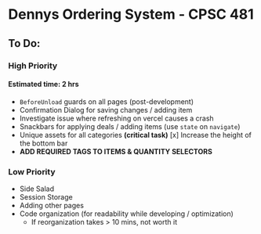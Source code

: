 # Dennys Ordering System - CPSC 481

## To Do:

### High Priority

#### Estimated time: 2 hrs
* ``BeforeUnload`` guards on all pages (post-development)
* Confirmation Dialog for saving changes / adding item
* Investigate issue where refreshing on vercel causes a crash
* Snackbars for applying deals / adding items (use ``state`` on ``navigate``)
* Unique assets for all categories **(critical task)**
[x] Increase the height of the bottom bar
* **ADD REQUIRED TAGS TO ITEMS & QUANTITY SELECTORS**

### Low Priority
* Side Salad
* Session Storage
* Adding other pages
* Code organization (for readability while developing / optimization)
    * If reorganization takes > 10 mins, not worth it
